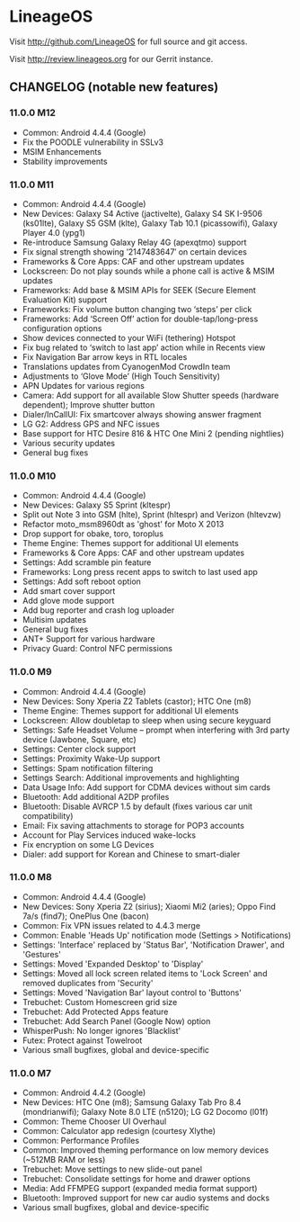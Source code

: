 LineageOS
===============

Visit http://github.com/LineageOS for full source and git access.

Visit http://review.lineageos.org for our Gerrit instance.

CHANGELOG (notable new features)
---------
### 11.0.0 M12
* Common: Android 4.4.4 (Google)
* Fix the POODLE vulnerability in SSLv3
* MSIM Enhancements
* Stability improvements

### 11.0.0 M11
* Common: Android 4.4.4 (Google)
* New Devices: Galaxy S4 Active (jactivelte), Galaxy S4 SK I-9506 (ks01lte), Galaxy S5 GSM (klte), Galaxy Tab 10.1 (picassowifi), Galaxy Player 4.0 (ypg1)
* Re-introduce Samsung Galaxy Relay 4G (apexqtmo) support
* Fix signal strength showing ’2147483647′ on certain devices
* Frameworks & Core Apps: CAF and other upstream updates
* Lockscreen: Do not play sounds while a phone call is active & MSIM updates
* Frameworks: Add base & MSIM APIs for SEEK (Secure Element Evaluation Kit) support
* Frameworks: Fix volume button changing two ‘steps’ per click
* Frameworks: Add ‘Screen Off’ action for double-tap/long-press configuration options
* Show devices connected to your WiFi (tethering) Hotspot
* Fix bug related to ‘switch to last app’ action while in Recents view
* Fix Navigation Bar arrow keys in RTL locales
* Translations updates from CyanogenMod CrowdIn team
* Adjustments to ‘Glove Mode’ (High Touch Sensitivity)
* APN Updates for various regions
* Camera: Add support for all available Slow Shutter speeds (hardware dependent); Improve shutter button
* Dialer/InCallUI: Fix smartcover always showing answer fragment
* LG G2: Address GPS and NFC issues
* Base support for HTC Desire 816 & HTC One Mini 2 (pending nightlies)
* Various security updates
* General bug fixes

### 11.0.0 M10
* Common: Android 4.4.4 (Google)
* New Devices: Galaxy S5 Sprint (kltespr)
* Split out Note 3 into GSM (hlte), Sprint (hltespr) and Verizon (hltevzw)
* Refactor moto_msm8960dt as 'ghost' for Moto X 2013
* Drop support for obake, toro, toroplus
* Theme Engine: Themes support for additional UI elements
* Frameworks & Core Apps: CAF and other upstream updates
* Settings: Add scramble pin feature
* Frameworks: Long press recent apps to switch to last used app
* Settings: Add soft reboot option
* Add smart cover support
* Add glove mode support
* Add bug reporter and crash log uploader
* Multisim updates
* General bug fixes
* ANT+ Support for various hardware
* Privacy Guard: Control NFC permissions

### 11.0.0 M9
* Common: Android 4.4.4 (Google)
* New Devices: Sony Xperia Z2 Tablets (castor); HTC One (m8)
* Theme Engine: Themes support for additional UI elements
* Lockscreen: Allow doubletap to sleep when using secure keyguard
* Settings: Safe Headset Volume – prompt when interfering with 3rd party device (Jawbone, Square, etc)
* Settings: Center clock support
* Settings: Proximity Wake-Up support
* Settings: Spam notification filtering
* Settings Search: Additional improvements and highlighting
* Data Usage Info: Add support for CDMA devices without sim cards
* Bluetooth: Add additional A2DP profiles
* Bluetooth: Disable AVRCP 1.5 by default (fixes various car unit compatibility)
* Email: Fix saving attachments to storage for POP3 accounts
* Account for Play Services induced wake-locks
* Fix encryption on some LG Devices
* Dialer: add support for Korean and Chinese to smart-dialer

### 11.0.0 M8
* Common: Android 4.4.4 (Google)
* New Devices: Sony Xperia Z2 (sirius); Xiaomi Mi2 (aries); Oppo Find 7a/s (find7); OnePlus One (bacon)
* Common: Fix VPN issues related to 4.4.3 merge
* Common: Enable 'Heads Up' notification mode (Settings > Notifications)
* Settings: 'Interface' replaced by 'Status Bar', 'Notification Drawer', and 'Gestures'
* Settings: Moved 'Expanded Desktop' to 'Display'
* Settings: Moved all lock screen related items to 'Lock Screen' and removed duplicates from 'Security'
* Settings: Moved 'Navigation Bar' layout control to 'Buttons'
* Trebuchet: Custom Homescreen grid size
* Trebuchet: Add Protected Apps feature
* Trebuchet: Add Search Panel (Google Now) option
* WhisperPush: No longer ignores 'Blacklist'
* Futex: Protect against Towelroot
* Various small bugfixes, global and device-specific

### 11.0.0 M7
* Common: Android 4.4.2 (Google)
* New Devices: HTC One (m8); Samsung Galaxy Tab Pro 8.4 (mondrianwifi); Galaxy Note 8.0 LTE (n5120); LG G2 Docomo (l01f)
* Common: Theme Chooser UI Overhaul
* Common: Calculator app redesign (courtesy Xlythe)
* Common: Performance Profiles
* Common: Improved theming performance on low memory devices (~512MB RAM or less)
* Trebuchet: Move settings to new slide-out panel
* Trebuchet: Consolidate settings for home and drawer options
* Media: Add FFMPEG support (expanded media format support)
* Bluetooth: Improved support for new car audio systems and docks
* Various small bugfixes, global and device-specific

